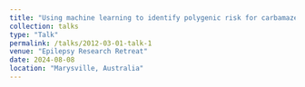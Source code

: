 ```yaml
---
title: "Using machine learning to identify polygenic risk for carbamazepine-induced Stevens-Johnson syndrome"
collection: talks
type: "Talk"
permalink: /talks/2012-03-01-talk-1
venue: "Epilepsy Research Retreat"
date: 2024-08-08
location: "Marysville, Australia"
---
```


<!--This is a description of your talk, which is a markdown file that can be all markdown-ified like any other post. Yay markdown!
